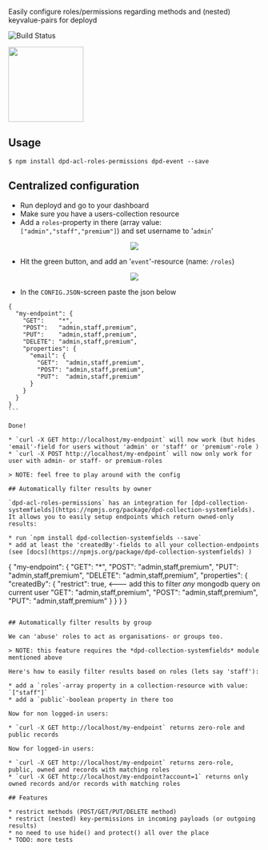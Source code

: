 Easily configure roles/permissions regarding methods and (nested) keyvalue-pairs for deployd

![Build Status](https://travis-ci.org/coderofsalvation/dpd-acl-roles-permissions.svg?branch=master)

<img src="http://i.giphy.com/81xwEHX23zhvy.gif" width="150" style="width:150px"/>

## Usage 

    $ npm install dpd-acl-roles-permissions dpd-event --save

## Centralized configuration

* Run deployd and go to your dashboard 
* Make sure you have a users-collection resource 
* Add a `roles`-property in there (array value: `["admin","staff","premium"]`) and set username to '`admin`'

<center><img src="https://raw.githubusercontent.com/coderofsalvation/dpd-acl-roles-permissions/dev/doc/dpd-1.png"/></center>

* Hit the green button, and add an '`event`'-resource (name: `/roles`)

<center><img src="https://raw.githubusercontent.com/coderofsalvation/dpd-acl-roles-permissions/dev/doc/dpd-2.png?23"/></center>

* In the `CONFIG.JSON`-screen paste the json below

``````
{
  "my-endpoint": {
    "GET":    "*",
    "POST":   "admin,staff,premium",
    "PUT":    "admin,staff,premium",
    "DELETE": "admin,staff,premium",
    "properties": {
      "email": {
        "GET":  "admin,staff,premium",
        "POST": "admin,staff,premium",
        "PUT":  "admin,staff,premium"
      }
    } 
  }
}
```

Done!

* `curl -X GET http://localhost/my-endpoint` will now work (but hides 'email'-field for users without 'admin' or 'staff' or 'premium'-role )
* `curl -X POST http://localhost/my-endpoint` will now only work for user with admin- or staff- or premium-roles

> NOTE: feel free to play around with the config

## Automatically filter results by owner 

`dpd-acl-roles-permissions` has an integration for [dpd-collection-systemfields](https://npmjs.org/package/dpd-collection-systemfields).
It allows you to easily setup endpoints which return owned-only results:

* run `npm install dpd-collection-systemfields --save`
* add at least the 'createdBy'-fields to all your collection-endpoints (see [docs](https://npmjs.org/package/dpd-collection-systemfields) )

``````
{
  "my-endpoint": {
    "GET":    "*",
    "POST":   "admin,staff,premium",
    "PUT":    "admin,staff,premium",
    "DELETE": "admin,staff,premium",
    "properties": {
      "createdBy": {
        "restrict": true,               <--- add this to filter *any* mongodb query on current user 
        "GET":  "admin,staff,premium",
        "POST": "admin,staff,premium",
        "PUT":  "admin,staff,premium"
      }
    } 
  }
}
```

## Automatically filter results by group

We can 'abuse' roles to act as organisations- or groups too.

> NOTE: this feature requires the *dpd-collection-systemfields* module mentioned above 

Here's how to easily filter results based on roles (lets say 'staff'):

* add a `roles`-array property in a collection-resource with value: `["staff"]`
* add a `public`-boolean property in there too 

Now for non logged-in users:

* `curl -X GET http://localhost/my-endpoint` returns zero-role and public records 

Now for logged-in users:

* `curl -X GET http://localhost/my-endpoint` returns zero-role, public, owned and records with matching roles
* `curl -X GET http://localhost/my-endpoint?account=1` returns only owned records and/or records with matching roles

## Features 

* restrict methods (POST/GET/PUT/DELETE method)
* restrict (nested) key-permissions in incoming payloads (or outgoing results)
* no need to use hide() and protect() all over the place 
* TODO: more tests
